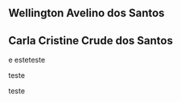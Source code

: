## Wellington Avelino dos Santos
## Carla Cristine Crude dos Santos

e
esteteste









teste

teste
